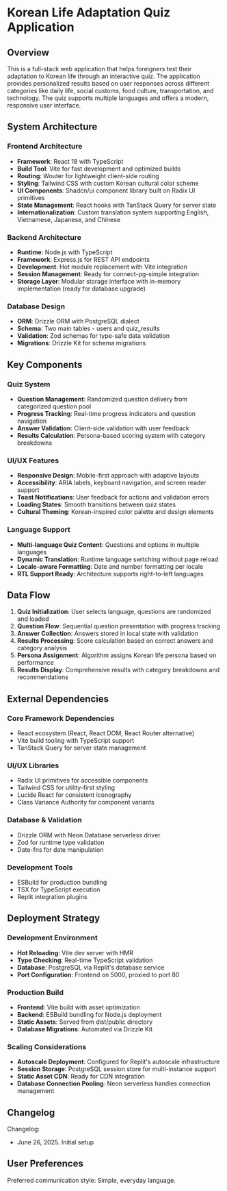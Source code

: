 # Korean Life Adaptation Quiz Application

## Overview

This is a full-stack web application that helps foreigners test their adaptation to Korean life through an interactive quiz. The application provides personalized results based on user responses across different categories like daily life, social customs, food culture, transportation, and technology. The quiz supports multiple languages and offers a modern, responsive user interface.

## System Architecture

### Frontend Architecture
- **Framework**: React 18 with TypeScript
- **Build Tool**: Vite for fast development and optimized builds
- **Routing**: Wouter for lightweight client-side routing
- **Styling**: Tailwind CSS with custom Korean cultural color scheme
- **UI Components**: Shadcn/ui component library built on Radix UI primitives
- **State Management**: React hooks with TanStack Query for server state
- **Internationalization**: Custom translation system supporting English, Vietnamese, Japanese, and Chinese

### Backend Architecture
- **Runtime**: Node.js with TypeScript
- **Framework**: Express.js for REST API endpoints
- **Development**: Hot module replacement with Vite integration
- **Session Management**: Ready for connect-pg-simple integration
- **Storage Layer**: Modular storage interface with in-memory implementation (ready for database upgrade)

### Database Design
- **ORM**: Drizzle ORM with PostgreSQL dialect
- **Schema**: Two main tables - users and quiz_results
- **Validation**: Zod schemas for type-safe data validation
- **Migrations**: Drizzle Kit for schema migrations

## Key Components

### Quiz System
- **Question Management**: Randomized question delivery from categorized question pool
- **Progress Tracking**: Real-time progress indicators and question navigation
- **Answer Validation**: Client-side validation with user feedback
- **Results Calculation**: Persona-based scoring system with category breakdowns

### UI/UX Features
- **Responsive Design**: Mobile-first approach with adaptive layouts
- **Accessibility**: ARIA labels, keyboard navigation, and screen reader support
- **Toast Notifications**: User feedback for actions and validation errors
- **Loading States**: Smooth transitions between quiz states
- **Cultural Theming**: Korean-inspired color palette and design elements

### Language Support
- **Multi-language Quiz Content**: Questions and options in multiple languages
- **Dynamic Translation**: Runtime language switching without page reload
- **Locale-aware Formatting**: Date and number formatting per locale
- **RTL Support Ready**: Architecture supports right-to-left languages

## Data Flow

1. **Quiz Initialization**: User selects language, questions are randomized and loaded
2. **Question Flow**: Sequential question presentation with progress tracking
3. **Answer Collection**: Answers stored in local state with validation
4. **Results Processing**: Score calculation based on correct answers and category analysis
5. **Persona Assignment**: Algorithm assigns Korean life persona based on performance
6. **Results Display**: Comprehensive results with category breakdowns and recommendations

## External Dependencies

### Core Framework Dependencies
- React ecosystem (React, React DOM, React Router alternative)
- Vite build tooling with TypeScript support
- TanStack Query for server state management

### UI/UX Libraries
- Radix UI primitives for accessible components
- Tailwind CSS for utility-first styling
- Lucide React for consistent iconography
- Class Variance Authority for component variants

### Database & Validation
- Drizzle ORM with Neon Database serverless driver
- Zod for runtime type validation
- Date-fns for date manipulation

### Development Tools
- ESBuild for production bundling
- TSX for TypeScript execution
- Replit integration plugins

## Deployment Strategy

### Development Environment
- **Hot Reloading**: Vite dev server with HMR
- **Type Checking**: Real-time TypeScript validation
- **Database**: PostgreSQL via Replit's database service
- **Port Configuration**: Frontend on 5000, proxied to port 80

### Production Build
- **Frontend**: Vite build with asset optimization
- **Backend**: ESBuild bundling for Node.js deployment
- **Static Assets**: Served from dist/public directory
- **Database Migrations**: Automated via Drizzle Kit

### Scaling Considerations
- **Autoscale Deployment**: Configured for Replit's autoscale infrastructure
- **Session Storage**: PostgreSQL session store for multi-instance support
- **Static Asset CDN**: Ready for CDN integration
- **Database Connection Pooling**: Neon serverless handles connection management

## Changelog

Changelog:
- June 26, 2025. Initial setup

## User Preferences

Preferred communication style: Simple, everyday language.
